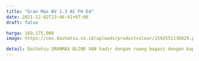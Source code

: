 ```yaml
---
title: "Gran Max BV 1.3 AC FH E4"
date: 2021-12-02T13:46:41+07:00
draft: false

harga: 169,175,000
image: https://cms.daihatsu.co.id/uploads/productcolour/1592551136029.png

detail: Daihatsu GRANMAX BLIND VAN hadir dengan ruang bagasi dengan kapasitas yang besar, muat untuk menyimpan bermacam barang bawaan di setiap aktivitas Anda. Selain itu GRANMAX BLIND VAN juga memiliki mesin yang bandel, sehingga dapat digunakan untuk seluruh kebutuhan Anda.
---
```


